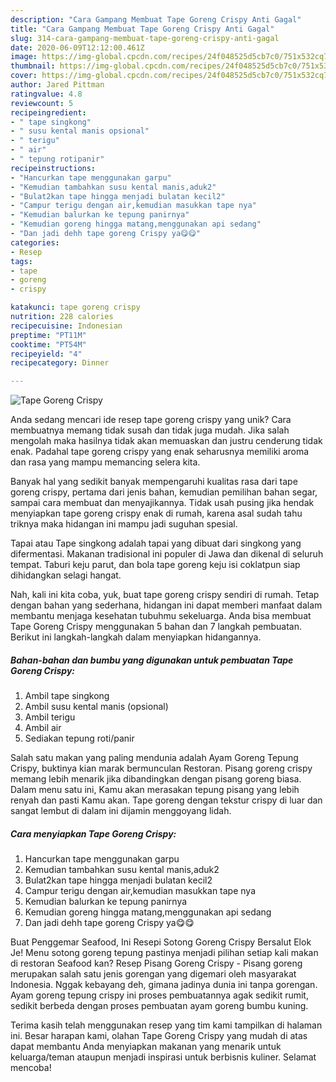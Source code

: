 ```yaml
---
description: "Cara Gampang Membuat Tape Goreng Crispy Anti Gagal"
title: "Cara Gampang Membuat Tape Goreng Crispy Anti Gagal"
slug: 314-cara-gampang-membuat-tape-goreng-crispy-anti-gagal
date: 2020-06-09T12:12:00.461Z
image: https://img-global.cpcdn.com/recipes/24f048525d5cb7c0/751x532cq70/tape-goreng-crispy-foto-resep-utama.jpg
thumbnail: https://img-global.cpcdn.com/recipes/24f048525d5cb7c0/751x532cq70/tape-goreng-crispy-foto-resep-utama.jpg
cover: https://img-global.cpcdn.com/recipes/24f048525d5cb7c0/751x532cq70/tape-goreng-crispy-foto-resep-utama.jpg
author: Jared Pittman
ratingvalue: 4.8
reviewcount: 5
recipeingredient:
- " tape singkong"
- " susu kental manis opsional"
- " terigu"
- " air"
- " tepung rotipanir"
recipeinstructions:
- "Hancurkan tape menggunakan garpu"
- "Kemudian tambahkan susu kental manis,aduk2"
- "Bulat2kan tape hingga menjadi bulatan kecil2"
- "Campur terigu dengan air,kemudian masukkan tape nya"
- "Kemudian balurkan ke tepung panirnya"
- "Kemudian goreng hingga matang,menggunakan api sedang"
- "Dan jadi dehh tape goreng Crispy ya😋😋"
categories:
- Resep
tags:
- tape
- goreng
- crispy

katakunci: tape goreng crispy 
nutrition: 228 calories
recipecuisine: Indonesian
preptime: "PT11M"
cooktime: "PT54M"
recipeyield: "4"
recipecategory: Dinner

---
```



![Tape Goreng Crispy](https://img-global.cpcdn.com/recipes/24f048525d5cb7c0/751x532cq70/tape-goreng-crispy-foto-resep-utama.jpg)

Anda sedang mencari ide resep tape goreng crispy yang unik? Cara membuatnya memang tidak susah dan tidak juga mudah. Jika salah mengolah maka hasilnya tidak akan memuaskan dan justru cenderung tidak enak. Padahal tape goreng crispy yang enak seharusnya memiliki aroma dan rasa yang mampu memancing selera kita.

Banyak hal yang sedikit banyak mempengaruhi kualitas rasa dari tape goreng crispy, pertama dari jenis bahan, kemudian pemilihan bahan segar, sampai cara membuat dan menyajikannya. Tidak usah pusing jika hendak menyiapkan tape goreng crispy enak di rumah, karena asal sudah tahu triknya maka hidangan ini mampu jadi suguhan spesial.

Tapai atau Tape singkong adalah tapai yang dibuat dari singkong yang difermentasi. Makanan tradisional ini populer di Jawa dan dikenal di seluruh tempat. Taburi keju parut, dan bola tape goreng keju isi coklatpun siap dihidangkan selagi hangat.


Nah, kali ini kita coba, yuk, buat tape goreng crispy sendiri di rumah. Tetap dengan bahan yang sederhana, hidangan ini dapat memberi manfaat dalam membantu menjaga kesehatan tubuhmu sekeluarga. Anda bisa membuat Tape Goreng Crispy menggunakan 5 bahan dan 7 langkah pembuatan. Berikut ini langkah-langkah dalam menyiapkan hidangannya.

<!--inarticleads1-->

##### Bahan-bahan dan bumbu yang digunakan untuk pembuatan Tape Goreng Crispy:

1. Ambil  tape singkong
1. Ambil  susu kental manis (opsional)
1. Ambil  terigu
1. Ambil  air
1. Sediakan  tepung roti/panir


Salah satu makan yang paling mendunia adalah Ayam Goreng Tepung Crispy, buktinya kian marak bermunculan Restoran. Pisang goreng crispy memang lebih menarik jika dibandingkan dengan pisang goreng biasa. Dalam menu satu ini, Kamu akan merasakan tepung pisang yang lebih renyah dan pasti Kamu akan. Tape goreng dengan tekstur crispy di luar dan sangat lembut di dalam ini dijamin menggoyang lidah. 

<!--inarticleads2-->

##### Cara menyiapkan Tape Goreng Crispy:

1. Hancurkan tape menggunakan garpu
1. Kemudian tambahkan susu kental manis,aduk2
1. Bulat2kan tape hingga menjadi bulatan kecil2
1. Campur terigu dengan air,kemudian masukkan tape nya
1. Kemudian balurkan ke tepung panirnya
1. Kemudian goreng hingga matang,menggunakan api sedang
1. Dan jadi dehh tape goreng Crispy ya😋😋


Buat Penggemar Seafood, Ini Resepi Sotong Goreng Crispy Bersalut Elok Je! Menu sotong goreng tepung pastinya menjadi pilihan setiap kali makan di restoran Seafood kan? Resep Pisang Goreng Crispy - Pisang goreng merupakan salah satu jenis gorengan yang digemari oleh masyarakat Indonesia. Nggak kebayang deh, gimana jadinya dunia ini tanpa gorengan. Ayam goreng tepung crispy ini proses pembuatannya agak sedikit rumit, sedikit berbeda dengan proses pembuatan ayam goreng bumbu kuning. 

Terima kasih telah menggunakan resep yang tim kami tampilkan di halaman ini. Besar harapan kami, olahan Tape Goreng Crispy yang mudah di atas dapat membantu Anda menyiapkan makanan yang menarik untuk keluarga/teman ataupun menjadi inspirasi untuk berbisnis kuliner. Selamat mencoba!
